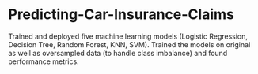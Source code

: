 # Predicting-Car-Insurance-Claims
Trained and deployed five machine learning models (Logistic Regression, Decision Tree, Random Forest, KNN, SVM). Trained the models on original as well as oversampled data (to handle class imbalance) and found performance metrics. 
